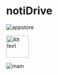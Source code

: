 # notiDrive 
![appstore](https://github.com/nbalamur03/notiDrive-Unity/assets/90981845/2163e614-d5fa-460e-b26d-94182d13696d)

<img
  src="https://github.com/nbalamur03/notiDrive-Unity/assets/90981845/2163e614-d5fa-460e-b26d-94182d13696d"
  alt="Alt text"
  title="Optional title"
  style="display: inline-block; margin: 0 auto; max-width: 300px"
  height="60" width="60">
  
![main](https://github.com/nbalamur03/notiDrive-Unity/assets/90981845/27da8faf-d15c-4c8f-a5fc-12b79e891d00)
